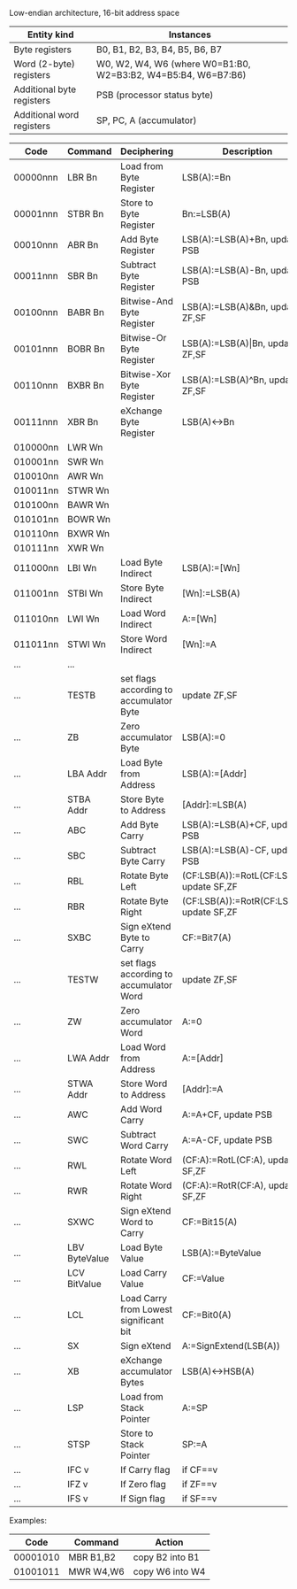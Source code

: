 Low-endian architecture, 16-bit address space

| Entity kind | Instances |
| ----------- | --------- |
| Byte registers | B0, B1, B2, B3, B4, B5, B6, B7 |
| Word (2-byte) registers | W0, W2, W4, W6 (where W0=B1:B0, W2=B3:B2, W4=B5:B4, W6=B7:B6) |
| Additional byte registers | PSB (processor status byte) |
| Additional word registers | SP, PC, A (accumulator) |

| Code | Command | Deciphering | Description |
| ---- | ------- | ----------- | ----------- |
| 00000nnn | LBR Bn | Load from Byte Register | LSB(A):=Bn |
| 00001nnn | STBR Bn | Store to Byte Register | Bn:=LSB(A) |
| 00010nnn | ABR Bn | Add Byte Register | LSB(A):=LSB(A)+Bn, update PSB |
| 00011nnn | SBR Bn | Subtract Byte Register | LSB(A):=LSB(A)-Bn, update PSB |
| 00100nnn | BABR Bn | Bitwise-And Byte Register | LSB(A):=LSB(A)&Bn, update ZF,SF |
| 00101nnn | BOBR Bn | Bitwise-Or Byte Register | LSB(A):=LSB(A)\|Bn, update ZF,SF |
| 00110nnn | BXBR Bn | Bitwise-Xor Byte Register | LSB(A):=LSB(A)^Bn, update ZF,SF |
| 00111nnn | XBR Bn | eXchange Byte Register | LSB(A)<->Bn |
| 010000nn | LWR Wn | | |
| 010001nn | SWR Wn | | |
| 010010nn | AWR Wn | | |
| 010011nn | STWR Wn | | |
| 010100nn | BAWR Wn | | |
| 010101nn | BOWR Wn | | |
| 010110nn | BXWR Wn | | |
| 010111nn | XWR Wn | | |
| 011000nn | LBI Wn | Load Byte Indirect | LSB(A):=[Wn] |
| 011001nn | STBI Wn | Store Byte Indirect | [Wn]:=LSB(A) |
| 011010nn | LWI Wn | Load Word Indirect | A:=[Wn] |
| 011011nn | STWI Wn | Store Word Indirect | [Wn]:=A |
| ... | ... | | |
| ... | TESTB | set flags according to accumulator Byte | update ZF,SF |
| ... | ZB | Zero accumulator Byte | LSB(A):=0 |
| ... | LBA Addr | Load Byte from Address | LSB(A):=[Addr] |
| ... | STBA Addr | Store Byte to Address | [Addr]:=LSB(A) |
| ... | ABC | Add Byte Carry | LSB(A):=LSB(A)+CF, update PSB |
| ... | SBC | Subtract Byte Carry | LSB(A):=LSB(A)-CF, update PSB |
| ... | RBL | Rotate Byte Left | (CF:LSB(A)):=RotL(CF:LSB(A)), update SF,ZF |
| ... | RBR | Rotate Byte Right | (CF:LSB(A)):=RotR(CF:LSB(A)), update SF,ZF |
| ... | SXBC | Sign eXtend Byte to Carry | CF:=Bit7(A) |
| ... | TESTW | set flags according to accumulator Word | update ZF,SF |
| ... | ZW | Zero accumulator Word | A:=0 |
| ... | LWA Addr | Load Word from Address | A:=[Addr] |
| ... | STWA Addr | Store Word to Address | [Addr]:=A |
| ... | AWC | Add Word Carry | A:=A+CF, update PSB |
| ... | SWC | Subtract Word Carry | A:=A-CF, update PSB |
| ... | RWL | Rotate Word Left | (CF:A):=RotL(CF:A), update SF,ZF |
| ... | RWR | Rotate Word Right | (CF:A):=RotR(CF:A), update SF,ZF |
| ... | SXWC | Sign eXtend Word to Carry | CF:=Bit15(A) |
| ... | LBV ByteValue | Load Byte Value | LSB(A):=ByteValue |
| ... | LCV BitValue | Load Carry Value | CF:=Value |
| ... | LCL  | Load Carry from Lowest significant bit | CF:=Bit0(A) |
| ... | SX | Sign eXtend | A:=SignExtend(LSB(A)) |
| ... | XB | eXchange accumulator Bytes | LSB(A)<->HSB(A) |
| ... | LSP | Load from Stack Pointer | A:=SP |
| ... | STSP | Store to Stack Pointer | SP:=A |
| ... | IFC v | If Carry flag | if CF==v |
| ... | IFZ v | If Zero flag | if ZF==v |
| ... | IFS v | If Sign flag | if SF==v |

Examples:

| Code | Command | Action |
| ---- | ------- | ------ |
| 00001010 | MBR B1,B2 | copy B2 into B1 |
| 01001011 | MWR W4,W6 | copy W6 into W4 |

